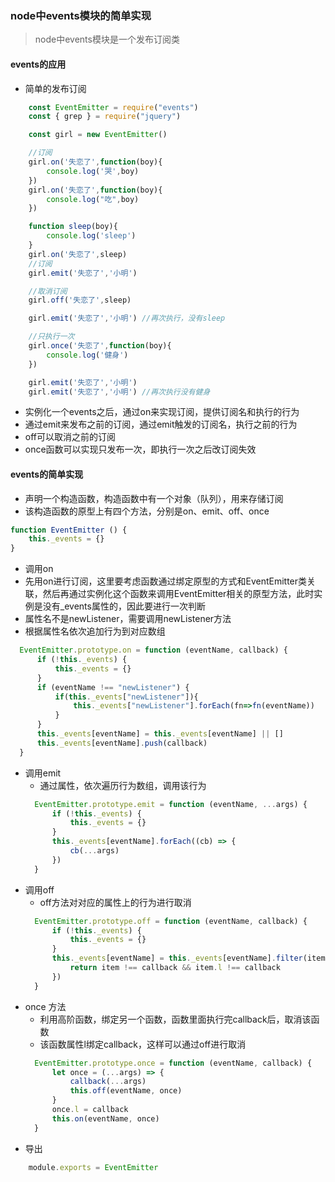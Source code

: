 ### node中events模块的简单实现
> node中events模块是一个发布订阅类
#### events的应用
* 简单的发布订阅
```js
    const EventEmitter = require("events")
    const { grep } = require("jquery")

    const girl = new EventEmitter()

    //订阅
    girl.on('失恋了',function(boy){
        console.log('哭',boy)
    })
    girl.on('失恋了',function(boy){
        console.log("吃",boy)
    })

    function sleep(boy){
        console.log('sleep')
    }
    girl.on('失恋了',sleep)
    //订阅
    girl.emit('失恋了','小明')

    //取消订阅
    girl.off('失恋了',sleep)

    girl.emit('失恋了','小明') //再次执行，没有sleep

    //只执行一次
    girl.once('失恋了',function(boy){
        console.log('健身')
    })

    girl.emit('失恋了','小明')
    girl.emit('失恋了','小明') //再次执行没有健身

```
  * 实例化一个events之后，通过on来实现订阅，提供订阅名和执行的行为
  * 通过emit来发布之前的订阅，通过emit触发的订阅名，执行之前的行为
  * off可以取消之前的订阅
  * once函数可以实现只发布一次，即执行一次之后改订阅失效   
#### events的简单实现
* 声明一个构造函数，构造函数中有一个对象（队列），用来存储订阅
* 该构造函数的原型上有四个方法，分别是on、emit、off、once
```js
function EventEmitter () {
    this._events = {}
}

```
* 调用on
 * 先用on进行订阅，这里要考虑函数通过绑定原型的方式和EventEmitter类关联，然后再通过实例化这个函数来调用EventEmitter相关的原型方法，此时实例是没有_events属性的，因此要进行一次判断
 * 属性名不是newListener，需要调用newListener方法
 * 根据属性名依次追加行为到对应数组
  ```js
    EventEmitter.prototype.on = function (eventName, callback) {
        if (!this._events) {
            this._events = {}
        }
        if (eventName !== "newListener") {
            if(this._events["newListener"]){
                this._events["newListener"].forEach(fn=>fn(eventName))
            }
        }
        this._events[eventName] = this._events[eventName] || []
        this._events[eventName].push(callback)
    }
  ```
* 调用emit
  * 通过属性，依次遍历行为数组，调用该行为
  ```js
    EventEmitter.prototype.emit = function (eventName, ...args) {
        if (!this._events) {
            this._events = {}
        }
        this._events[eventName].forEach((cb) => {
            cb(...args)
        })
    }
  ```
* 调用off 
  * off方法对对应的属性上的行为进行取消
  ```js
    EventEmitter.prototype.off = function (eventName, callback) {
        if (!this._events) {
            this._events = {}
        }
        this._events[eventName] = this._events[eventName].filter(item => {
            return item !== callback && item.l !== callback
        })
    }
  ```
* once 方法
  * 利用高阶函数，绑定另一个函数，函数里面执行完callback后，取消该函数
  * 该函数属性l绑定callback，这样可以通过off进行取消
  ```js
    EventEmitter.prototype.once = function (eventName, callback) {
        let once = (...args) => {
            callback(...args)
            this.off(eventName, once)
        }
        once.l = callback
        this.on(eventName, once)
    }

  ```
* 导出
```js
    module.exports = EventEmitter
```